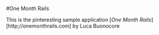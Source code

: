 #One Month Rails

This is the pinteresting sample application
[*One Month Rails*][http;//onemonthrails.com]
by Luca Buonocore